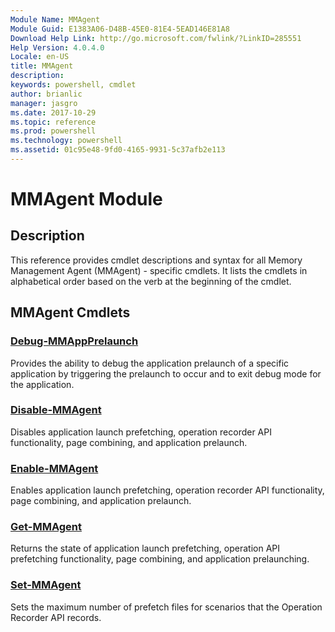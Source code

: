 ```yaml
---
Module Name: MMAgent
Module Guid: E1383A06-D48B-45E0-81E4-5EAD146E81A8
Download Help Link: http://go.microsoft.com/fwlink/?LinkID=285551
Help Version: 4.0.4.0
Locale: en-US
title: MMAgent
description: 
keywords: powershell, cmdlet
author: brianlic
manager: jasgro
ms.date: 2017-10-29
ms.topic: reference
ms.prod: powershell
ms.technology: powershell
ms.assetid: 01c95e48-9fd0-4165-9931-5c37afb2e113
---
```


# MMAgent Module
## Description
This reference provides cmdlet descriptions and syntax for all Memory Management Agent (MMAgent) - specific cmdlets. It lists the cmdlets in alphabetical order based on the verb at the beginning of the cmdlet.
## MMAgent Cmdlets
### [Debug-MMAppPrelaunch](./Debug-MMAppPrelaunch.md)
Provides the ability to debug the application prelaunch of a specific application by triggering the prelaunch to occur and to exit debug mode for the application.

### [Disable-MMAgent](./Disable-MMAgent.md)
Disables application launch prefetching, operation recorder API functionality, page combining, and application prelaunch.

### [Enable-MMAgent](./Enable-MMAgent.md)
Enables application launch prefetching, operation recorder API functionality, page combining, and application prelaunch.

### [Get-MMAgent](./Get-MMAgent.md)
Returns the state of application launch prefetching, operation API prefetching functionality, page combining, and application prelaunching.

### [Set-MMAgent](./Set-MMAgent.md)
Sets the maximum number of prefetch files for scenarios that the Operation Recorder API records.

